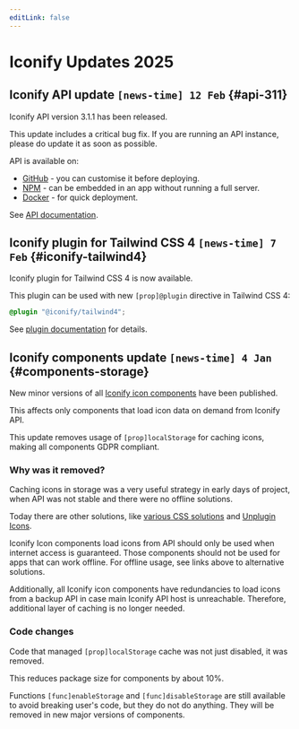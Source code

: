 ```yaml
---
editLink: false
---
```

<!-- DO NOT EDIT THIS PAGE IT IS AUTOGENERATED -->

# Iconify Updates 2025


## Iconify API update `[news-time] 12 Feb` {#api-311}

Iconify API version 3.1.1 has been released.

This update includes a critical bug fix. If you are running an API instance, please do update it as soon as possible.

API is available on:

- [GitHub](https://github.com/iconify/api/) - you can customise it before deploying.
- [NPM](https://www.npmjs.com/package/@iconify/api) - can be embedded in an app without running a full server.
- [Docker](https://hub.docker.com/r/iconify/api) - for quick deployment.

See [API documentation](/docs/api/index.md).


## Iconify plugin for Tailwind CSS 4 `[news-time] 7 Feb` {#iconify-tailwind4}

Iconify plugin for Tailwind CSS 4 is now available.

This plugin can be used with new `[prop]@plugin` directive in Tailwind CSS 4:

```css
@plugin "@iconify/tailwind4";
```

See [plugin documentation](/docs/usage/css/tailwind/tailwind4/index.md) for details.


## Iconify components update `[news-time] 4 Jan` {#components-storage}

New minor versions of all [Iconify icon components](/docs/icon-components/index.md) have been published.

This affects only components that load icon data on demand from Iconify API.

This update removes usage of `[prop]localStorage` for caching icons, making all components GDPR compliant.

### Why was it removed?

Caching icons in storage was a very useful strategy in early days of project, when API was not stable
and there were no offline solutions.

Today there are other solutions, like [various CSS solutions](/docs/usage/css/index.md) and [Unplugin Icons](/docs/usage/svg/unplugin/index.md).

Iconify Icon components load icons from API should only be used when internet access is guaranteed.
Those components should not be used for apps that can work offline.
For offline usage, see links above to alternative solutions.

Additionally, all Iconify icon components have redundancies to load icons from a backup API in case
main Iconify API host is unreachable. Therefore, additional layer of caching is no longer needed.

### Code changes

Code that managed `[prop]localStorage` cache was not just disabled, it was removed.

This reduces package size for components by about 10%.

Functions `[func]enableStorage` and `[func]disableStorage` are still available to avoid breaking user's code,
but they do not do anything.
They will be removed in new major versions of components.

